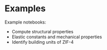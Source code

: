 Examples
========

Example notebooks:

- Compute structural properties
- Elastic constants and mechanical properties
- Identify building units of ZIF-4